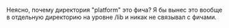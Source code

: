 Неясно, почему директория "platform" это фича? Я бы вынес это вообще в отдельную директорию на уровне /lib и никак не связывал с фичами.